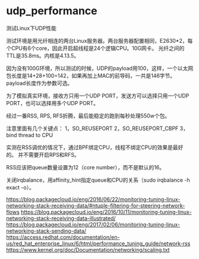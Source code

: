 # udp_performance

测试Linux下UDP性能

测试环境是用光纤相连的两台Linux服务器。两台服务器配置相同，E2630*2，每个CPU有6个core，因此开启超线程是24个逻辑CPU。10G网卡。
光纤之间的TTL是35.8ms。内核是4.13.5。

因为没有100G环境，所以测试的时候，UDP的payload用100，这样，一个以太网包长度是14+28+100=142，如果再加上MAC的前导码，一共是146字节。
payload长度作为参数可选。

为了模拟真实环境，接收方只用一个UDP PORT，发送方可以选择只用一个UDP PORT，也可以选择用多个UDP PORT。

经过一番RSS, RPS, RFS折腾，最后能稳定的跑到每秒处理550w个包。

注意里面有几个关键点：
1，SO_REUSEPORT
2，SO_REUSEPORT_CBPF
3，bind thread to CPU

实测在RSS调优的情况下，通过BPF绑定CPU，线程不绑定CPU的效果是最好的。
并不需要开启RPS和RFS。

RSS应该把queue数量设置为12（core number），而不是默认的16。

关闭irqbalance，用affinity_hint指定queue和CPU的关系（sudo irqbalance -h exact -o）。

https://blog.packagecloud.io/eng/2016/06/22/monitoring-tuning-linux-networking-stack-receiving-data/#ntuple-filtering-for-steering-network-flows
https://blog.packagecloud.io/eng/2016/10/11/monitoring-tuning-linux-networking-stack-receiving-data-illustrated/
https://blog.packagecloud.io/eng/2017/02/06/monitoring-tuning-linux-networking-stack-sending-data/
https://access.redhat.com/documentation/en-us/red_hat_enterprise_linux/6/html/performance_tuning_guide/network-rss
https://www.kernel.org/doc/Documentation/networking/scaling.txt

